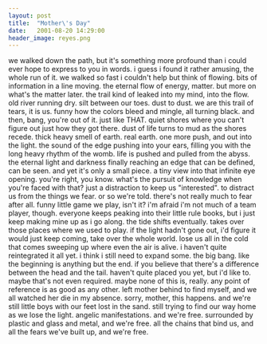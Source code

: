 ```yaml
---
layout: post
title:  "Mother\'s Day"
date:   2001-08-20 14:29:00
header_image: reyes.png
---
```


we walked down the path, but it's something more profound than i could ever hope to express to you in words.  i guess i found it rather amusing, the whole run of it.  we walked so fast i couldn't help but think of flowing. bits of information in a line moving. the eternal flow of energy, matter. but more on what's the matter later.  the trail kind of leaked into my mind, into the flow. old river running dry. silt between our toes. dust to dust. we are this trail of tears, it is us. funny how the colors bleed and mingle, all turning black.  and then, bang, you're out of it. just like THAT. quiet shores where you can't figure out just how they got there. dust of life turns to mud as the shores recede. thick heavy smell of earth. real earth.  one more push, and out into the light. the sound of the edge pushing into your ears, filling you with the long heavy rhythm of the womb.  life is pushed and pulled from the abyss. the eternal light and darkness finally reaching an edge that can be defined, can be seen. and yet it's only a small piece. a tiny view into that infinite eye opening.  you're right, you know. what's the pursuit of knowledge when you're faced with that? just a distraction to keep us "interested".  to distract us from the things we fear. or so we're told.  there's not really much to fear after all.  funny little game we play, isn't it?  i'm afraid i'm not much of a team player, though.  everyone keeps peaking into their little rule books, but i just keep making mine up as i go along.  the tide shifts eventually. takes over those places where we used to play.  if the light hadn't gone out, i'd figure it would just keep coming, take over the whole world.  lose us all in the cold that comes sweeping up where even the air is alive.  i haven't quite reintegrated it all yet. i think i still need to expand some. the big bang. like the beginning is anything but the end. if you believe that there's a difference between the head and the tail.  haven't quite placed you yet, but i'd like to. maybe that's not even required. maybe none of this is, really. any point of reference is as good as any other. left mother behind to find myself, and we all watched her die in my absence. sorry, mother, this happens.  and we're still little boys with our feet lost in the sand. still trying to find our way home as we lose the light. angelic manifestations. and we're free. surrounded by plastic and glass and metal, and we're free.  all the chains that bind us, and all the fears we've built up, and we're free.